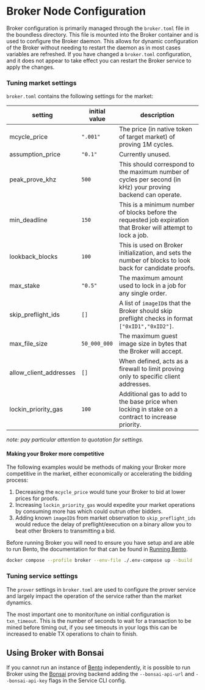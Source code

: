 # Broker Node Configuration

Broker configuration is primarily managed through the `broker.toml` file in the boundless directory. This file is mounted into the Broker container and is used to configure the Broker daemon. This allows for dynamic configuration of the Broker without needing to restart the daemon as in most cases variables are refreshed. If you have changed a `broker.toml` configuration, and it does not appear to take effect you can restart the Broker service to apply the changes.

### Tuning market settings

`broker.toml` contains the following settings for the market:

| setting                | initial value | description                                                                                                    |
| ---------------------- | ------------- | -------------------------------------------------------------------------------------------------------------- |
| mcycle_price           | `".001"`      | The price (in native token of target market) of proving 1M cycles.                                             |
| assumption_price       | `"0.1"`       | Currently unused.                                                                                              |
| peak_prove_khz         | `500`         | This should correspond to the maximum number of cycles per second (in kHz) your proving backend can operate.   |
| min_deadline           | `150`         | This is a minimum number of blocks before the requested job expiration that Broker will attempt to lock a job. |
| lookback_blocks        | `100`         | This is used on Broker initialization, and sets the number of blocks to look back for candidate proofs.        |
| max_stake              | `"0.5"`       | The maximum amount used to lock in a job for any single order.                                                 |
| skip_preflight_ids     | `[]`          | A list of `imageID`s that the Broker should skip preflight checks in format `["0xID1","0xID2"]`.               |
| max_file_size          | `50_000_000`  | The maximum guest image size in bytes that the Broker will accept.                                             |
| allow_client_addresses | `[]`          | When defined, acts as a firewall to limit proving only to specific client addresses.                           |
| lockin_priority_gas    | `100`         | Additional gas to add to the base price when locking in stake on a contract to increase priority.              |

_note: pay particular attention to quotation for settings._

#### Making your Broker more competitive

The following examples would be methods of making your Broker more competitive in the market, either economically or accelerating the bidding process:

1. Decreasing the `mcycle_price` would tune your Broker to bid at lower prices for proofs.
2. Increasing `lockin_priority_gas` would expedite your market operations by consuming more has which could outrun other bidders.
3. Adding known `imageID`s from market observation to `skip_preflight_ids` would reduce the delay of preflight/execution on a binary allow you to beat other Brokers to transmitting a bid.

Before running Broker you will need to ensure you have setup and are able to run Bento, the documentation for that can be found in [Running Bento][page-running-bento].

```bash
docker compose --profile broker --env-file ./.env-compose up --build
```

### Tuning service settings

The `prover` settings in `broker.toml` are used to configure the prover service and largely impact the operation of the service rather than the market dynamics.

The most important one to monitor/tune on initial configuration is `txn_timeout`. This is the number of seconds to wait for a transaction to be mined before timing out, if you see timeouts in your logs this can be increased to enable TX operations to chain to finish.

## Using Broker with Bonsai

If you cannot run an instance of [Bento][page-bento] independently, it is possible to run Broker using the [Bonsai][bonsai-home] proving backend adding the `--bonsai-api-url` and `--bonsai-api-key` flags in the Service CLI config.

[page-bento]: ../bento/README.md
[page-running-bento]: ../bento/running.md
[page-perf]: ../bento/performance.md
[bonsai-home]: https://www.bonsai.xyz
